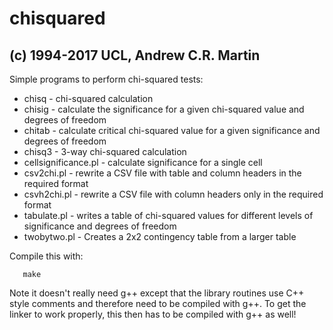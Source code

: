 chisquared
==========

(c) 1994-2017 UCL, Andrew C.R. Martin
-------------------------------------

Simple programs to perform chi-squared tests:

- chisq - chi-squared calculation
- chisig - calculate the significance for a given chi-squared value 
and degrees of freedom 
- chitab - calculate critical chi-squared value for a given
significance and degrees of freedom 
- chisq3 - 3-way chi-squared calculation
- cellsignificance.pl - calculate significance for a single cell
- csv2chi.pl - rewrite a CSV file with table and column headers in
the required format
- csvh2chi.pl - rewrite a CSV file with column headers only in the
required format
- tabulate.pl - writes a table of chi-squared values for different
levels of significance and degrees of freedom
- twobytwo.pl - Creates a 2x2 contingency table from a larger table

Compile this with:

```
   make
```

Note it doesn't really need g++ except that the library routines use
C++ style comments and therefore need to be compiled with g++. To
get the linker to work properly, this then has to be compiled with
g++ as well!
